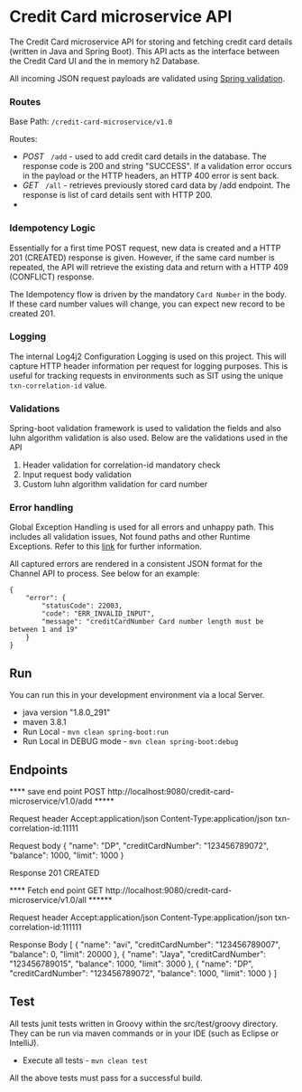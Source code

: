 # Credit Card microservice API

The Credit Card microservice API for storing and fetching credit card details (written in Java and Spring Boot). This API acts as the interface between the Credit Card UI and the in memory h2 Database.

All incoming JSON request payloads are validated using [Spring validation](https://spring.io/guides/gs/validating-form-input/).

### Routes

Base Path: `/credit-card-microservice/v1.0`

Routes:
- _POST_ &nbsp; `/add` - used to add credit card details in the database. The response code is 200 and string "SUCCESS". If a validation error occurs in the payload or the HTTP headers, an HTTP 400 error is sent back.
- _GET_ &nbsp; `/all` - retrieves previously stored card data by /add endpoint. The response is list of card details sent with HTTP 200.
-
### Idempotency Logic

Essentially for a first time POST request, new data is created and a HTTP 201 (CREATED) response is given. 
However, if the same card number is repeated, the  API will retrieve the existing data and return with a HTTP 409 (CONFLICT) response.

The Idempotency flow is driven by the mandatory `Card Number` in the body. If these card number values will change, you can expect new record to be created 201.

### Logging

The internal Log4j2 Configuration Logging is used on this project. This will capture HTTP header information per request for logging purposes. This is useful for tracking requests in environments such as SIT using the unique `txn-correlation-id` value.

### Validations

Spring-boot validation framework is used to validation the fields and also luhn algorithm validation is also used.
Below are the validations used in the API
1. Header validation for correlation-id mandatory check
2. Input request body validation 
3. Custom luhn algorithm validation for card number




### Error handling  

Global Exception Handling is used for all errors and unhappy path. This includes all validation issues, Not found paths and other Runtime Exceptions. Refer to this [link](https://spring.io/blog/2013/11/01/exception-handling-in-spring-mvc) for further information.

All captured errors are rendered in a consistent JSON format for the Channel API to process. See below for an example:

```
{
    "error": {
        "statusCode": 22003,
        "code": "ERR_INVALID_INPUT",
        "message": "creditCardNumber Card number length must be between 1 and 19"
    }
}
```

## Run

You can run this in your development environment via a local Server.
- java version "1.8.0_291"
- maven 3.8.1  
- Run Local - `mvn clean spring-boot:run`
- Run Local in DEBUG mode - `mvn clean spring-boot:debug`

## Endpoints

**** save end point POST http://localhost:9080/credit-card-microservice/v1.0/add *****

Request header
Accept:application/json
Content-Type:application/json
txn-correlation-id:11111

Request body
{
"name": "DP",
"creditCardNumber": "123456789072",
"balance": 1000,
"limit": 1000
}

Response 
201 CREATED

**** Fetch end point GET http://localhost:9080/credit-card-microservice/v1.0/all ******

Request header
Accept:application/json
Content-Type:application/json
txn-correlation-id:111111

Response Body
[
{
"name": "avi",
"creditCardNumber": "123456789007",
"balance": 0,
"limit": 20000
},
{
"name": "Jaya",
"creditCardNumber": "123456789015",
"balance": 1000,
"limit": 3000
},
{
"name": "DP",
"creditCardNumber": "123456789072",
"balance": 1000,
"limit": 1000
}
]


## Test

All tests junit  tests written in Groovy within the src/test/groovy directory. They can be run via maven commands or in your IDE (such as Eclipse or IntelliJ).

- Execute all tests - `mvn clean test`

All the above tests must pass for a successful build.
